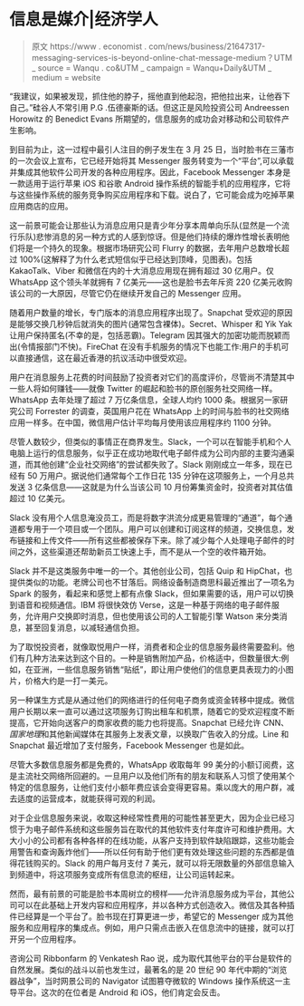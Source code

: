 # 信息是媒介|经济学人

> 原文 https://www . economist . com/news/business/21647317-messaging-services-is-beyond-online-chat-message-medium？UTM _ source = Wanqu . co&UTM _ campaign = Wanqu+Daily&UTM _ medium = website

“我建议，如果被发现，抓住他的脖子，摇他直到他起泡，把他拉出来，让他吞下自己。”硅谷人不常引用 P.G .伍德豪斯的话。但这正是风险投资公司 Andreessen Horowitz 的 Benedict Evans 所期望的，信息服务的成功会对移动和公司软件产生影响。

到目前为止，这一过程中最引人注目的例子发生在 3 月 25 日，当时脸书在三藩市的一次会议上宣布，它已经开始将其 Messenger 服务转变为一个“平台”,可以承载并集成其他软件公司开发的各种应用程序。因此，Facebook Messenger 本身是一款适用于运行苹果 iOS 和谷歌 Android 操作系统的智能手机的应用程序，它将与这些操作系统的服务竞争购买应用程序和下载。说白了，它可能会成为吃掉苹果应用商店的应用。



这一前景可能会让那些认为消息应用只是青少年分享本周单向乐队(显然是一个流行乐队)悲惨消息的另一种方式的人感到惊讶。但是他们持续的爆炸性增长表明他们将是一个持久的现象。根据市场研究公司 Flurry 的数据，去年用户总数增长超过 100%(这解释了为什么老式短信似乎已经达到顶峰，见图表)。包括 KakaoTalk、Viber 和微信在内的十大消息应用现在拥有超过 30 亿用户。仅 WhatsApp 这个领头羊就拥有 7 亿美元——这也是脸书去年斥资 220 亿美元收购该公司的一大原因，尽管它仍在继续开发自己的 Messenger 应用。

随着用户数量的增长，专门版本的消息应用程序出现了。Snapchat 受欢迎的原因是能够交换几秒钟后就消失的图片(通常包含裸体)。Secret、Whisper 和 Yik Yak 让用户保持匿名(不幸的是，包括恶霸)。Telegram 因其强大的加密功能而脱颖而出(令情报部门不快)。FireChat 在没有手机服务的情况下也能工作:用户的手机可以直接通信，这在最近香港的抗议活动中很受欢迎。

用户在消息服务上花费的时间鼓励了投资者对它们的高度评价，尽管尚不清楚其中一些人将如何赚钱——就像 Twitter 的崛起和脸书的原创服务社交网络一样。WhatsApp 去年处理了超过 7 万亿条信息，全球人均约 1000 条。根据另一家研究公司 Forrester 的调查，英国用户花在 WhatsApp 上的时间与脸书的社交网络应用一样多。在中国，微信用户估计平均每月使用该应用程序约 1100 分钟。

尽管人数较少，但类似的事情正在商界发生。Slack，一个可以在智能手机和个人电脑上运行的信息服务，似乎正在成功地取代电子邮件成为公司内部的主要沟通渠道，而其他创建“企业社交网络”的尝试都失败了。Slack 刚刚成立一年多，现在已经有 50 万用户。据说他们通常每个工作日花 135 分钟在这项服务上，一个月总共发送 3 亿条信息——这就是为什么当该公司 10 月份筹集资金时，投资者对其估值超过 10 亿美元。



Slack 没有用个人信息淹没员工，而是将数字洪流分成更易管理的“通道”，每个通道都专用于一个项目或一个团队。用户可以创建和订阅这样的频道，交换信息，发布链接和上传文件——所有这些都被保存下来。除了减少每个人处理电子邮件的时间之外，这些渠道还帮助新员工快速上手，而不是从一个空的收件箱开始。

Slack 并不是这类服务中唯一的一个。其他创业公司，包括 Quip 和 HipChat，也提供类似的功能。老牌公司也不甘落后。网络设备制造商思科最近推出了一项名为 Spark 的服务，看起来和感觉上都有点像 Slack，但如果需要的话，用户可以切换到语音和视频通信。IBM 将很快效仿 Verse，这是一种基于网络的电子邮件服务，允许用户交换即时消息，但也使用该公司的人工智能引擎 Watson 来分类消息，甚至回复消息，以减轻通信负担。

为了取悦投资者，就像取悦用户一样，消费者和企业的信息服务最终需要盈利。他们有几种方法来达到这个目的。一种是销售附加产品，价格适中，但数量很大:例如，在亚洲，一些信息服务销售“贴纸”，即让用户使他们的信息更具表现力的小图片，价格大约是一打一美元。

另一种谋生方式是从通过他们的网络进行的任何电子商务或资金转移中提成。微信用户长期以来一直可以通过这项服务订购出租车和机票，随着它的受欢迎程度不断提高，它开始向送客户的商家收费的能力也将提高。Snapchat 已经允许 CNN、*国家地理*和其他新闻媒体在其服务上发表文章，以换取广告收入的分成。Line 和 Snapchat 最近增加了支付服务，Facebook Messenger 也是如此。

尽管大多数信息服务都是免费的，WhatsApp 收取每年 99 美分的小额订阅费，这是主流社交网络所回避的。一旦用户以及他们所有的朋友和联系人习惯了使用某个特定的信息服务，让他们支付小额年费应该会变得更容易。乘以庞大的用户群，减去适度的运营成本，就能获得可观的利润。

对于企业信息服务来说，收取这种经常性费用的可能性甚至更大，因为企业已经习惯于为电子邮件系统和这些服务旨在取代的其他软件支付年度许可和维护费用。大大小小的公司都有各种各样的在线功能，从客户支持到软件缺陷跟踪，这些功能会用警告和查询轰炸他们——所以任何有助于他们更有效处理这些问题的东西都是值得花钱购买的。Slack 的用户每月支付 7 美元，就可以将无限数量的外部信息输入到频道中，将这项服务变成所有信息流的枢纽，让公司运转起来。

然而，最有前景的可能是脸书本周树立的榜样——允许消息服务成为平台，其他公司可以在此基础上开发内容和应用程序，并以各种方式创造收入。微信及其各种插件已经算是一个平台了。脸书现在打算更进一步，希望它的 Messenger 成为其他服务和应用程序的集成点。例如，用户只需点击嵌入在信息流中的链接，就可以打开另一个应用程序。

咨询公司 Ribbonfarm 的 Venkatesh Rao 说，成为取代其他平台的平台是软件的自然发展。类似的战斗以前也发生过，最著名的是 20 世纪 90 年代中期的“浏览器战争”，当时网景公司的 Navigator 试图篡夺微软的 Windows 操作系统这一主导平台。这次的在位者是 Android 和 iOS，他们肯定会反击。